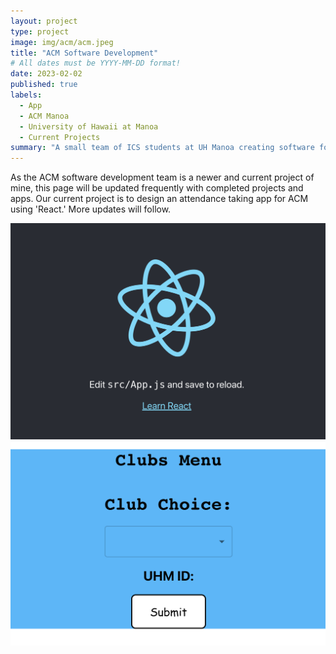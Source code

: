 ```yaml
---
layout: project
type: project
image: img/acm/acm.jpeg
title: "ACM Software Development"
# All dates must be YYYY-MM-DD format!
date: 2023-02-02
published: true
labels:
  - App
  - ACM Manoa
  - University of Hawaii at Manoa
  - Current Projects
summary: "A small team of ICS students at UH Manoa creating software for applications used by the ACM(Association for Computing Machinery) clubs on campus"
---
```


As the ACM software development team is a newer and current project of mine, this page will be updated frequently with completed projects and apps. Our current project is to design an attendance taking app for ACM using 'React.' More updates will follow.

<div class="text-center p-4">
  <img width="620px" 
    src="../img/acm/react.png"
    class="img-thumbnail" >
  <img width="620px" 
    src="../img/acm/att1.png"
    class="img-thumbnail" >
</div>